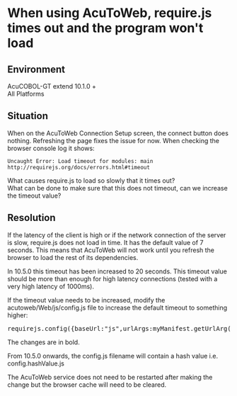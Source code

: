 # When using AcuToWeb, require.js times out and the program won't load
## Environment
AcuCOBOL-GT extend 10.1.0 +  
All Platforms  

## Situation
When on the AcuToWeb Connection Setup screen, the connect button does nothing. Refreshing the page fixes the issue for now. When checking the browser console log it shows:  

```
Uncaught Error: Load timeout for modules: main  
http://requirejs.org/docs/errors.html#timeout  
```

What causes require.js to load so slowly that it times out?  
What can be done to make sure that this does not timeout, can we increase the timeout value?  

## Resolution
If the latency of the client is high or if the network connection of the server is slow, require.js does not load in time. It has the default value of 7 seconds. This means that AcuToWeb will not work until you refresh the browser to load the rest of its dependencies.   

In 10.5.0 this timeout has been increased to 20 seconds. This timeout value should be more than enough for high latency connections (tested with a very high latency of 1000ms).  

If the timeout value needs to be increased, modify the acutoweb/Web/js/config.js file to increase the default timeout to something higher:  

<pre>
requirejs.config({baseUrl:"js",urlArgs:myManifest.getUrlArg(),<b>waitSeconds:20,</b>paths:{...
</pre>

The changes are in bold.  

From 10.5.0 onwards, the config.js filename will contain a hash value i.e. config.hashValue.js  

The AcuToWeb service does not need to be restarted after making the change but the browser cache will need to be cleared.  